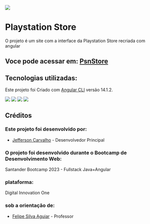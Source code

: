 <img src="https://i.imgur.com/u3k1cXx.png"/>

# Playstation Store

O projeto é um site com a interface da Playstation Store recriada com angular

## Voce pode acessar em: [PsnStore](https://playstation-store-five.vercel.app/)

## Tecnologias utilizadas:

Este projeto foi Criado com [Angular CLI](https://github.com/angular/angular-cli) versão 14.1.2.

<img src="https://img.shields.io/badge/angular-%23DD0031.svg?style=for-the-badge&logo=angular&logoColor=white"/>
<img src="https://img.shields.io/badge/typescript-%23007ACC.svg?style=for-the-badge&logo=typescript&logoColor=white"/>
<img src="https://img.shields.io/badge/html5-%23E34F26.svg?style=for-the-badge&logo=html5&logoColor=white"/>
<img src="https://img.shields.io/badge/css3-%231572B6.svg?style=for-the-badge&logo=css3&logoColor=white"/>


## Créditos

### Este projeto foi desenvolvido por:

- [Jefferson Carvalho](https://www.linkedin.com/in/jefferson-carvalho-dev/) - Desenvolvedor Principal

### O projeto foi desenvolvido durante o Bootcamp de Desenvolvimento Web:

Santander Bootcamp 2023 - Fullstack Java+Angular

### plataforma:

Digital Innovation One

### sob a orientação de:

- [Felipe Silva Aguiar](https://github.com/felipeAguiarCode) - Professor

